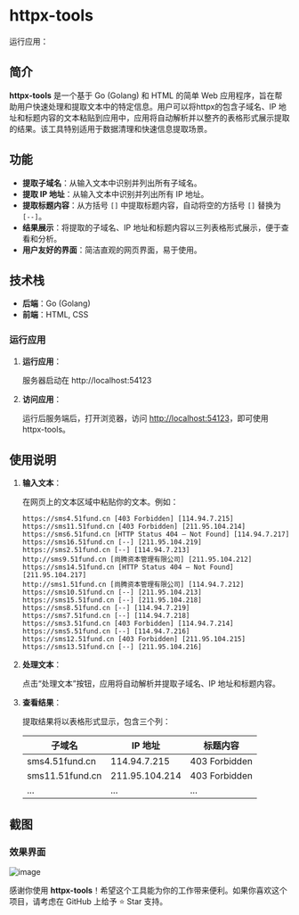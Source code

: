# httpx-tools
运行应用：


## 简介

**httpx-tools** 是一个基于 Go (Golang) 和 HTML 的简单 Web 应用程序，旨在帮助用户快速处理和提取文本中的特定信息。用户可以将httpx的包含子域名、IP 地址和标题内容的文本粘贴到应用中，应用将自动解析并以整齐的表格形式展示提取的结果。该工具特别适用于数据清理和快速信息提取场景。

## 功能

- **提取子域名**：从输入文本中识别并列出所有子域名。
- **提取 IP 地址**：从输入文本中识别并列出所有 IP 地址。
- **提取标题内容**：从方括号 `[]` 中提取标题内容，自动将空的方括号 `[]` 替换为 `[--]`。
- **结果展示**：将提取的子域名、IP 地址和标题内容以三列表格形式展示，便于查看和分析。
- **用户友好的界面**：简洁直观的网页界面，易于使用。

## 技术栈

- **后端**：Go (Golang)
- **前端**：HTML, CSS


### 运行应用

1. **运行应用**：

    服务器启动在 http://localhost:54123

3. **访问应用**：

    运行后服务端后，打开浏览器，访问 [http://localhost:54123](http://localhost:54123)，即可使用 httpx-tools。


## 使用说明

1. **输入文本**：

    在网页上的文本区域中粘贴你的文本。例如：

    ```
    https://sms4.51fund.cn [403 Forbidden] [114.94.7.215]
    https://sms11.51fund.cn [403 Forbidden] [211.95.104.214]
    https://sms6.51fund.cn [HTTP Status 404 – Not Found] [114.94.7.217]
    https://sms16.51fund.cn [--] [211.95.104.219]
    https://sms2.51fund.cn [--] [114.94.7.213]
    http://sms9.51fund.cn [尚腾资本管理有限公司] [211.95.104.212]
    https://sms14.51fund.cn [HTTP Status 404 – Not Found] [211.95.104.217]
    http://sms1.51fund.cn [尚腾资本管理有限公司] [114.94.7.212]
    https://sms10.51fund.cn [--] [211.95.104.213]
    https://sms15.51fund.cn [--] [211.95.104.218]
    https://sms8.51fund.cn [--] [114.94.7.219]
    https://sms7.51fund.cn [--] [114.94.7.218]
    https://sms3.51fund.cn [403 Forbidden] [114.94.7.214]
    https://sms5.51fund.cn [--] [114.94.7.216]
    https://sms12.51fund.cn [403 Forbidden] [211.95.104.215]
    https://sms13.51fund.cn [--] [211.95.104.216]
    ```

2. **处理文本**：

    点击“处理文本”按钮，应用将自动解析并提取子域名、IP 地址和标题内容。

3. **查看结果**：

    提取结果将以表格形式显示，包含三个列：

    | 子域名                | IP 地址           | 标题内容                   |
    |-----------------------|-------------------|----------------------------|
    | sms4.51fund.cn        | 114.94.7.215      | 403 Forbidden              |
    | sms11.51fund.cn       | 211.95.104.214    | 403 Forbidden              |
    | ...                   | ...               | ...                        |

## 截图

### 效果界面

![image](https://github.com/user-attachments/assets/c992a6c7-005c-461a-8eda-11199c16b09f)



感谢你使用 **httpx-tools**！希望这个工具能为你的工作带来便利。如果你喜欢这个项目，请考虑在 GitHub 上给予 ⭐ Star 支持。

